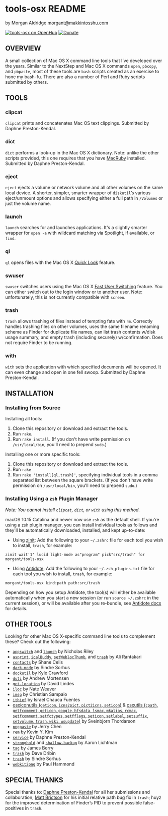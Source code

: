 tools-osx README
================

by Morgan Aldridge <morgant@makkintosshu.com>

[![tools-osx on OpenHub](https://www.openhub.net/p/tools-osx/widgets/project_thin_badge.gif)](https://www.openhub.net/p/tools-osx) [![Donate](https://img.shields.io/badge/Donate-PayPal-green.svg)](https://www.paypal.com/cgi-bin/webscr?cmd=_donations&business=DBY3R8ARLDELE&currency_code=USD&source=url)

OVERVIEW
--------

A small collection of Mac OS X command line tools that I’ve developed over the years. Similar to the NextStep and Mac OS X commands `open`, `pbcopy`, and `pbpaste`, most of these tools are `bash` scripts created as an exercise to hone my bash-fu. There are also a number of Perl and Ruby scripts submitted by others.

TOOLS
-----

### clipcat

`clipcat` prints and concatenates Mac OS text clippings. Submitted by Daphne Preston-Kendal.

### dict

`dict` performs a look-up in the Mac OS X dictionary. Note: unlike the other scripts provided, this one requires that you have [MacRuby](http://macruby.org/) installed. Submitted by Daphne Preston-Kendal.

### eject

`eject` ejects a volume or network volume and all other volumes on the same local device. A shorter, simpler, smarter wrapper of `diskutil`’s various eject/unmount options and allows specifying either a full path in `/Volumes` or just the volume name.

### launch

`launch` searches for and launches applications. It's a slightly smarter wrapper for `open -a` with wildcard matching via Spotlight, if available, or `find`.

### ql

`ql` opens files with the Mac OS X [Quick Look](https://support.apple.com/en-ca/guide/mac-help/mh14119/mac) feature.

### swuser

`swuser` switches users using the Mac OS X [Fast User Switching](https://support.apple.com/en-ca/guide/mac-help/mchlp2439/mac) feature. You can either switch out to the login window or to another user. Note: unfortunately, this is not currently compatible with `screen`.

### trash

`trash` allows trashing of files instead of tempting fate with `rm`. Correctly handles trashing files on other volumes, uses the same filename renaming scheme as Finder for duplicate file names, can list trash contents w/disk usage summary, and empty trash (including securely) w/confirmation. Does not require Finder to be running.

### with

`with` sets the application with which specified documents will be opened. It can even change and open in one fell swoop. Submitted by Daphne Preston-Kendal.

INSTALLATION
------------

### Installing from Source

Installing all tools:

1. Clone this repository or download and extract the tools.
2. Run `rake`.
3. Run `rake install`. (If you don't have write permission on `/usr/local/bin`, you'll need to prepend `sudo`.)

Installing one or more specific tools:

1. Clone this repository or download and extract the tools.
2. Run `rake`
3. Run `rake 'install[ql,trash]'`, specifying individual tools in a comma separated list between the square brackets. (If you don't have write permission on `/usr/local/bin`, you'll need to prepend `sudo`.)

### Installing Using a `zsh` Plugin Manager

_Note: You cannot install `clipcat`, `dict`, or `with` using this method._

macOS 10.15 Catalina and newer now use `zsh` as the default shell. If you're using a `zsh` plugin manager, you can install individual tools as follows and they'll be automatically downloaded, installed, and kept up-to-date:

* Using [zinit](https://github.com/zdharma/zinit): Add the following to your `~/.zshrc` file for each tool you wish to install, `trash`, for example:

```shell
zinit wait'1' lucid light-mode as"program" pick"src/trash" for morgant/tools-osx
```

* Using [Antidote](https://github.com/mattmc3/antidote): Add the following to your `~/.zsh_plugins.txt` file for each tool you wish to install, `trash`, for example:

```shell
morgant/tools-osx kind:path path:src/trash
```

Depending on how you setup Antidote, the tool(s) will either be available automatically when you start a new session (or run `source ~/.zshrc` in the current session), or will be available after you re-bundle, see [Antidote docs](https://getantidote.github.io/usage#loading-plugins) for details.

OTHER TOOLS
-----------

Looking for other Mac OS X-specific command line tools to complement these? Check out the following:

* [`appswitch`](http://sabi.net/nriley/software/#appswitch) and [`launch`](http://sabi.net/nriley/software/#launch) by Nicholas Riley
* [`asprint`](http://hasseg.org/asprint/), [`icalBuddy`](http://hasseg.org/icalBuddy/), [`setWeblocThumb`](http://hasseg.org/setWeblocThumb/), and [`trash`](http://hasseg.org/trash/) by Ali Rantakari
* [`contacts`](https://web.archive.org/web/20160319061131/http://www.gnufoo.org/contacts/) by Shane Celis
* [`dark-mode`](https://github.com/sindresorhus/dark-mode) by Sindre Sorhus
* [`dockutil`](https://github.com/kcrawford/dockutil) by Kyle Crawford
* [`duti`](https://github.com/moretension/duti) by Andrew Mortensen
* [`get-location`](https://github.com/lindes/get-location) by David Lindes
* [`iloc`](https://derailer.org/iloc/) by Nate Weaver
* [`imsg`](https://github.com/chrisfsampaio/imsg) by Christian Sampaio
* [`ithief`](https://web.archive.org/web/20120418093332/http://cachivaches.chauca.net/ithief/) by Israel Chauca Fuentes
* [osxiconutils (`geticon`, `icns2pict`, `pict2icns`, `seticon`)](http://sveinbjorn.org/osxiconutils) & [osxutils (`cpath`, `getfcomment`, `geticon`, `google`, `hfsdata`, `lsmac`, `mkalias`, `rcmac`, `setfcomment`, `setfctypes`, `setfflags`, `seticon`, `setlabel`, `setsuffix`, `setvolume`, `trash`, `wiki`, `wsupdate`)](https://web.archive.org/web/20100831125502/http://osxutils.sourceforge.net/) by Sveinbjorn Thordarson
* [`pngpaste`](https://github.com/jcsalterego/pngpaste) by Jerry Chen
* [`rem`](https://github.com/kykim/rem) by Kevin Y. Kim
* [`service`](https://github.com/dpk/service) by Daphne Preston-Kendal
* [`stronghold`](https://github.com/alichtman/stronghold) and [`shallow-backup`](https://github.com/alichtman/shallow-backup) by Aaron Lichtman
* [`tag`](https://github.com/jdberry/tag) by James Berry
* [`trash`](http://www.dribin.org/dave/osx-trash/) by Dave Dribin
* [`trash`](https://github.com/sindresorhus/trash) by Sindre Sorhus
* [`webkit2png`](http://www.paulhammond.org/webkit2png/) by Paul Hammond

SPECIAL THANKS
--------------

Special thanks to: [Daphne Preston-Kendal](http://dpk.io/) for all her submissions and collaboration; [Matt Brictson](https://mattbrictson.com) for his initial relative path bug fix in `trash`; huyz for the improved determination of Finder’s PID to prevent possible false-positives in `trash`.
